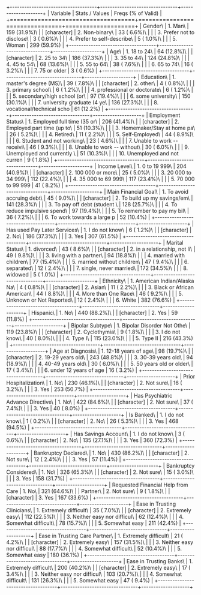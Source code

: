 
+------------------------------------+--------------------------------+--------------------+
| Variable                           | Stats / Values                 | Freqs (% of Valid) |
+====================================+================================+====================+
| Gender\                            | 1\. Man\                       | 159 (31.9%)\       |
| [character]                        | 2\. Non-binary\                | 33 ( 6.6%)\        |
|                                    | 3\. Prefer not to disclose\    | 3 ( 0.6%)\         |
|                                    | 4\. Prefer to self-describe\   | 5 ( 1.0%)\         |
|                                    | 5\. Woman                      | 299 (59.9%)        |
+------------------------------------+--------------------------------+--------------------+
| Age\                               | 1\. 18 to 24\                  | 64 (12.8%)\        |
| [character]                        | 2\. 25 to 34\                  | 186 (37.3%)\       |
|                                    | 3\. 35 to 44\                  | 124 (24.8%)\       |
|                                    | 4\. 45 to 54\                  | 68 (13.6%)\        |
|                                    | 5\. 55 to 64\                  | 38 ( 7.6%)\        |
|                                    | 6\. 65 to 74\                  | 16 ( 3.2%)\        |
|                                    | 7\. 75 or older                | 3 ( 0.6%)          |
+------------------------------------+--------------------------------+--------------------+
| Education\                         | 1\. master's degree (MS)\      | 39 ( 7.8%)\        |
| [character]                        | 2\. other\                     | 4 ( 0.8%)\         |
|                                    | 3\. primary school\            | 6 ( 1.2%)\         |
|                                    | 4\. professional or doctorate\ | 6 ( 1.2%)\         |
|                                    | 5\. secondary/high school (or\ | 97 (19.4%)\        |
|                                    | 6\. some university\           | 150 (30.1%)\       |
|                                    | 7\. university graduate (4 ye\ | 136 (27.3%)\       |
|                                    | 8\. vocational/technical scho  | 61 (12.2%)         |
+------------------------------------+--------------------------------+--------------------+
| Employment Status\                 | 1\. Employed full time (35 or\ | 206 (41.4%)\       |
| [character]                        | 2\. Employed part time (up to\ | 51 (10.3%)\        |
|                                    | 3\. Homemaker/Stay at home pa\ | 26 ( 5.2%)\        |
|                                    | 4\. Retired\                   | 11 ( 2.2%)\        |
|                                    | 5\. Self-Employed\             | 44 ( 8.9%)\        |
|                                    | 6\. Student and not working\   | 23 ( 4.6%)\        |
|                                    | 7\. Unable to work -- receivi\ | 46 ( 9.3%)\        |
|                                    | 8\. Unable to work -- without\ | 30 ( 6.0%)\        |
|                                    | 9\. Unemployed and currently \ | 51 (10.3%)\        |
|                                    | 10\. Unemployed and not curren | 9 ( 1.8%)          |
+------------------------------------+--------------------------------+--------------------+
| Income Level\                      | 1\. 0 to 19 999\               | 204 (40.9%)\       |
| [character]                        | 2\. 100 000 or more\           | 25 ( 5.0%)\        |
|                                    | 3\. 20 000 to 34 999\          | 112 (22.4%)\       |
|                                    | 4\. 35 000 to 69 999\          | 117 (23.4%)\       |
|                                    | 5\. 70 000 to 99 999           | 41 ( 8.2%)         |
+------------------------------------+--------------------------------+--------------------+
| Main Financial Goal\               | 1\. To avoid accruing debt\    | 45 ( 9.0%)\        |
| [character]                        | 2\. To build up my savings/em\ | 141 (28.3%)\       |
|                                    | 3\. To pay off debt (student \ | 128 (25.7%)\       |
|                                    | 4\. To reduce impulsive spend\ | 97 (19.4%)\        |
|                                    | 5\. To remember to pay my bil\ | 36 ( 7.2%)\        |
|                                    | 6\. To work towards a large p  | 52 (10.4%)         |
+------------------------------------+--------------------------------+--------------------+
| Has used Pay Later Services\       | 1\. I do not know\             | 6 ( 1.2%)\         |
| [character]                        | 2\. No\                        | 186 (37.3%)\       |
|                                    | 3\. Yes                        | 307 (61.5%)        |
+------------------------------------+--------------------------------+--------------------+
| Marital Status\                    | 1\. divorced\                  | 43 ( 8.6%)\        |
| [character]                        | 2\. in a relationship, not li\ | 49 ( 9.8%)\        |
|                                    | 3\. living with a partner\     | 94 (18.8%)\        |
|                                    | 4\. married with children\     | 77 (15.4%)\        |
|                                    | 5\. married without children\  | 47 ( 9.4%)\        |
|                                    | 6\. separated\                 | 12 ( 2.4%)\        |
|                                    | 7\. single, never married\     | 172 (34.5%)\       |
|                                    | 8\. widowed                    | 5 ( 1.0%)          |
+------------------------------------+--------------------------------+--------------------+
| Ethnicity\                         | 1\. American Indian/Alaska Na\ | 4 ( 0.8%)\         |
| [character]                        | 2\. Asian\                     | 11 ( 2.2%)\        |
|                                    | 3\. Black or African American\ | 44 ( 8.8%)\        |
|                                    | 4\. More than One Race\        | 46 ( 9.2%)\        |
|                                    | 5\. Unknown or Not Reported\   | 12 ( 2.4%)\        |
|                                    | 6\. White                      | 382 (76.6%)        |
+------------------------------------+--------------------------------+--------------------+
| Hispanic\                          | 1\. No\                        | 440 (88.2%)\       |
| [character]                        | 2\. Yes                        | 59 (11.8%)         |
+------------------------------------+--------------------------------+--------------------+
| Bipolar Subtype\                   | 1\. Bipolar Disorder Not Othe\ | 119 (23.8%)\       |
| [character]                        | 2\. Cyclothymia\               | 9 ( 1.8%)\         |
|                                    | 3\. I do not know\             | 40 ( 8.0%)\        |
|                                    | 4\. Type I\                    | 115 (23.0%)\       |
|                                    | 5\. Type II                    | 216 (43.3%)        |
+------------------------------------+--------------------------------+--------------------+
| Age at Diagnosis\                  | 1\. 12-18 years of age\        | 98 (19.7%)\        |
| [character]                        | 2\. 19-29 years old\           | 243 (48.8%)\       |
|                                    | 3\. 30-39 years old\           | 94 (18.9%)\        |
|                                    | 4\. 40-49 years old\           | 30 ( 6.0%)\        |
|                                    | 5\. 50 years old or older\     | 17 ( 3.4%)\        |
|                                    | 6\. under 12 years of age      | 16 ( 3.2%)         |
+------------------------------------+--------------------------------+--------------------+
| Prior Hospitalization\             | 1\. No\                        | 230 (46.1%)\       |
| [character]                        | 2\. Not sure\                  | 16 ( 3.2%)\        |
|                                    | 3\. Yes                        | 253 (50.7%)        |
+------------------------------------+--------------------------------+--------------------+
| Has Psychiatric Advance Directive\ | 1\. No\                        | 422 (84.6%)\       |
| [character]                        | 2\. Not sure\                  | 37 ( 7.4%)\        |
|                                    | 3\. Yes                        | 40 ( 8.0%)         |
+------------------------------------+--------------------------------+--------------------+
| Is Banked\                         | 1\. I do not know\             | 1 ( 0.2%)\         |
| [character]                        | 2\. No\                        | 26 ( 5.3%)\        |
|                                    | 3\. Yes                        | 468 (94.5%)        |
+------------------------------------+--------------------------------+--------------------+
| Has Savings Account\               | 1\. I do not know\             | 3 ( 0.6%)\         |
| [character]                        | 2\. No\                        | 135 (27.1%)\       |
|                                    | 3\. Yes                        | 360 (72.3%)        |
+------------------------------------+--------------------------------+--------------------+
| Bankruptcy Declared\               | 1\. No\                        | 430 (86.2%)\       |
| [character]                        | 2\. Not sure\                  | 12 ( 2.4%)\        |
|                                    | 3\. Yes                        | 57 (11.4%)         |
+------------------------------------+--------------------------------+--------------------+
| Bankruptcy Considered\             | 1\. No\                        | 326 (65.3%)\       |
| [character]                        | 2\. Not sure\                  | 15 ( 3.0%)\        |
|                                    | 3\. Yes                        | 158 (31.7%)        |
+------------------------------------+--------------------------------+--------------------+
| Requested Financial Help from Care | 1\. No\                        | 321 (64.6%)\       |
| Partner\                           | 2\. Not sure\                  | 9 ( 1.8%)\         |
| [character]                        | 3\. Yes                        | 167 (33.6%)        |
+------------------------------------+--------------------------------+--------------------+
| Ease in Trusting Clinicians\       | 1\. Extremely difficult\       | 35 ( 7.0%)\        |
| [character]                        | 2\. Extremely easy\            | 112 (22.5%)\       |
|                                    | 3\. Neither easy nor difficul\ | 62 (12.4%)\        |
|                                    | 4\. Somewhat difficult\        | 78 (15.7%)\        |
|                                    | 5\. Somewhat easy              | 211 (42.4%)        |
+------------------------------------+--------------------------------+--------------------+
| Ease in Trusting Care Partner\     | 1\. Extremely difficult\       | 21 ( 4.2%)\        |
| [character]                        | 2\. Extremely easy\            | 157 (31.5%)\       |
|                                    | 3\. Neither easy nor difficul\ | 88 (17.7%)\        |
|                                    | 4\. Somewhat difficult\        | 52 (10.4%)\        |
|                                    | 5\. Somewhat easy              | 180 (36.1%)        |
+------------------------------------+--------------------------------+--------------------+
| Ease in Trusting Banks\            | 1\. Extremely difficult\       | 200 (40.2%)\       |
| [character]                        | 2\. Extremely easy\            | 17 ( 3.4%)\        |
|                                    | 3\. Neither easy nor difficul\ | 103 (20.7%)\       |
|                                    | 4\. Somewhat difficult\        | 131 (26.3%)\       |
|                                    | 5\. Somewhat easy              | 47 ( 9.4%)         |
+------------------------------------+--------------------------------+--------------------+
